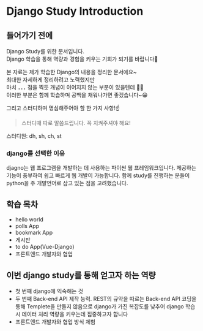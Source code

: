 # Django Study Introduction

## 들어가기 전에

Django Study를 위한 문서입니다.  
Django 학습을 통해 역량과 경험을 키우는 기회가 되기를 바랍니다🙏

본 자료는 제가 학습한 Django의 내용을 정리한 문서에요~  
최대한 자세하게 정리하려고 노력했지만  
마치 **`...`** 점을 찍듯 개념이 이어지지 않는 부분이 있을텐데 
💁‍♂️  
이러한 부분은 함께 학습하며 공백을 채워나가면 좋겠습니다~😁

그리고 스터디하며 명심해주어야 할 한 가지 사항!☝️  
> 스터디때 따로 말씀드립니다. 꼭 지켜주셔야 해요!

스터디원: dh, sh, ch, st

### django를 선택한 이유
djagno는 웹 프로그램을 개발하는 데 사용하는 파이썬 웹 프레임워크입니다. 제공하는 기능이 풍부하여 쉽고 빠르게 웹 개발이 가능합니다. 함께 study를 진행하는 분들이 python을 주 개발언어로 삼고 있는 점을 고려했습니다.

## 학습 목차

- hello world
- polls App
- bookmark App
- 게시판
- to do App(Vue-Django)
- 프론트엔드 개발자와 협업


## 이번 django study를 통해 얻고자 하는 역량

- 첫 번째 django에 익숙해는 것
- 두 번째 Back-end API 제작 능력. REST의 규약을 따르는 Back-end API 코딩을 통해 Templete을 만들지 않음으로 django가 가진 복잡도를 낮추어 django 학습시 데이터 처리 역량을 키우는데 집중하고자 합니다
- 프론트엔드 개발자와 협업 방식 체험
